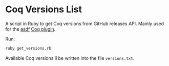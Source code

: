 # Coq Versions List

A script in Ruby to get Coq versions from GitHub releases API. Mainly used for the [asdf](https://github.com/asdf-vm/asdf) [Coq plugin](https://github.com/gingerhot/asdf-coq).

Run:

```bash
ruby get_versions.rb
```

Available Coq versions'll be written into the file `versions.txt`.
